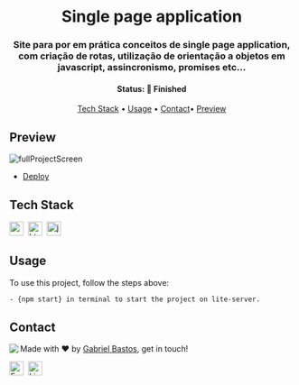 <h1 align="center">
	Single page application
</h1>

<h3 align="center">
	Site para por em prática conceitos de single page application, com criação de rotas, utilização de orientação a objetos em javascript, assincronismo, promises etc...
</h3>

<h4 align="center">
	Status: 🚀 Finished
</h4>

<p align="center">
	<a href="#tech-stack">Tech Stack</a> •
	<a href="#usage">Usage</a> • 
	<a href="#contact">Contact</a>•
  <a href="#preview">Preview</a> 
</p>

## Preview
![fullProjectScreen](https://user-images.githubusercontent.com/61155055/204929148-5838eecd-dff0-4951-9357-e478bd76ecb7.png)

- [Deploy](https://single-page-application-five.vercel.app/)

## Tech Stack
<img src="https://img.shields.io/badge/Css3-05122A?style=flat&logo=css3" alt="css3 Badge" height="25">&nbsp;
<img src="https://img.shields.io/badge/Html5-05122A?style=flat&logo=html5" alt="html5 Badge" height="25">&nbsp;
<img src="https://img.shields.io/badge/Javascript-05122A?style=flat&logo=javascript" alt="javascript Badge" height="25">&nbsp;

## Usage
To use this project, follow the steps above:
```bash
- {npm start} in terminal to start the project on lite-server.
```

## Contact
<img align="left" src="https://avatars.githubusercontent.com/4snoow?size=100">

Made with ❤️ by [Gabriel Bastos](https://github.com/4snoow), get in touch!

<a href="mailto:gabribsdevfront@gmail.com" target="_blank"><img src="https://img.shields.io/badge/Email-D14836?style=flat&logo=gmail&logoColor=white" alt="Email Badge" height="25"></a>&nbsp;
<a href="https://www.linkedin.com/in/gabriel-bastos-3484a6222" target="_blank"><img src="https://img.shields.io/badge/Linkedin-0077B5?style=flat&logo=linkedin&logoColor=white" alt="LinkedIn Badge" height="25"></a>&nbsp;

<br clear="left"/>

